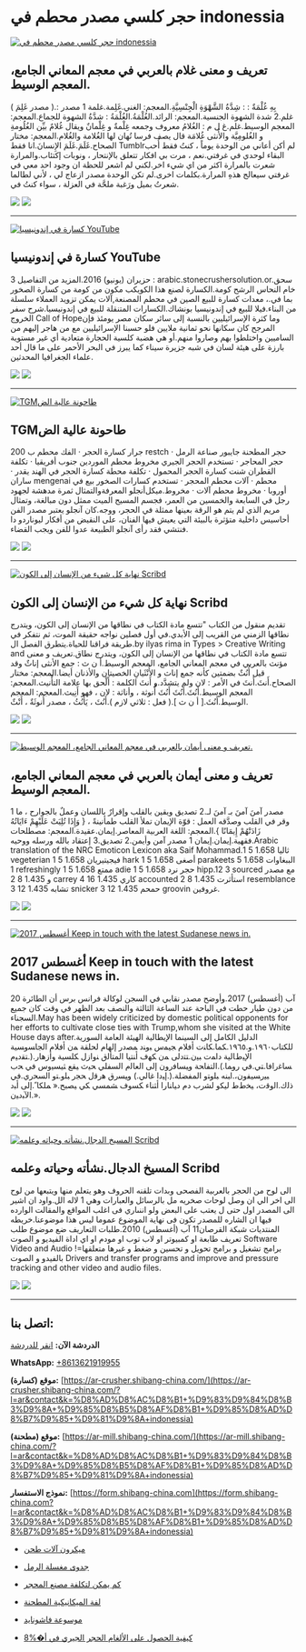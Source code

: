 # حجر كلسي مصدر محطم في indonessia

<a href="https://swt.shibang-china.com/?l=ar&img&k=%D8%AD%D8%AC%D8%B1+%D9%83%D9%84%D8%B3%D9%8A+%D9%85%D8%B5%D8%AF%D8%B1+%D9%85%D8%AD%D8%B7%D9%85+%D9%81%D9%8A+indonessia" target="_blank">![حجر كلسي مصدر محطم في indonessia](http://static.shibang-china.com/all-800x300/529.jpg)</a>

## تعريف و معنى غلام بالعربي في معجم المعاني الجامع، المعجم الوسيط.
( مصدر غَلِمَ ).: بِهِ غُلْمَةٌ : : شِدَّةُ الشَّهْوَةِ الْجِنْسِيَّةِ.المعجم: الغني.غَلِمة.غلمة 1 مصدر غلم.2 شدة الشهوة الجنسية.المعجم: الرائد.الغُلْمَةُ.الغُلْمَةُ : شدَّةُ الشهوة للجماع.المعجم: المعجم الوسيط.غلم.غ ل م : الغُلامُ معروف وجمعه غِلْمةٌ و غِلْمانٌ ويقال غُلامٌ بيِّن الغُلُومةِ و الغُلومِيَّة والأُنثى غُلامَة قال يصف فرسا تُهان لها الغُلامة والغُلام.المعجم: مختار الصحاح.غَلَمَ.غَلَمَ الإِنسانَ.انا فقط Tumblrلم أكن أعاني من الوحدة يوماً ، كنتُ فقط أُحب البقاء لوحدي في غرفتي.نعم ، مرت بي افكار تتعلق بالإنتحار ، ونوبات إكتئاب.والمرارة شعرت بالمرارة اكثر من اي شيء اخر.لكني لم اشعر للحظة ان وجود احد معي في غرفتي سيعالج هذهِ المرارة.بكلمات اخرى.لم تكن الوحدة مصدر ازعاج لي ، لأني لطالما شعرتُ بميل ورَغبة ملحَّة في العزلة ، سواء كنتُ في.


<a href="https://whatsapp.shibangsoft.com/WhatsApp.php" target="_blank" title="WhatsApp">![](http://static.shibang-china.com/icon/whatsapp.png)</a> <a href="https://swt.shibang-china.com/?l=ar&icon&k=%D8%AD%D8%AC%D8%B1+%D9%83%D9%84%D8%B3%D9%8A+%D9%85%D8%B5%D8%AF%D8%B1+%D9%85%D8%AD%D8%B7%D9%85+%D9%81%D9%8A+indonessia" target="_blank">![](http://static.shibang-china.com/icon/chat-ar.png)</a>

---

<a href="https://swt.shibang-china.com/?l=ar&img&k=%D8%AD%D8%AC%D8%B1+%D9%83%D9%84%D8%B3%D9%8A+%D9%85%D8%B5%D8%AF%D8%B1+%D9%85%D8%AD%D8%B7%D9%85+%D9%81%D9%8A+indonessia" target="_blank">![كسارة في إندونيسيا YouTube](http://static.shibang-china.com/all-800x300/1210.jpg)</a>

## كسارة في إندونيسيا YouTube
3 حزيران (يونيو) 2016.المزيد من التفاصيل : arabic.stonecrushersolution.or.سحق خام النحاس الرشح كومة.الكسارة لصنع هذا الكويكب مكون من كومة من كسارة الصخور بما في.، معدات كسارة للبيع الصين في محطم المصنعة,آلات يمكن تزويد العملاء سلسلة من البناء.فيلا للبيع في إندونيسيا بونشاك.الكسارات المتنقلة للبيع في إندونيسيا.شرح سفر الخروج Call of Hopeوما كثرة الإسرائيليين بالنسبة إلى سائر سكان مصر يومئذ فإن المرجح كان سكانها نحو ثمانية ملايين فلو حسبنا الإسرائيليين مع من هاجر إليهم من الساميين واختلطوا بهم وصاروا منهم.أو هي هضبة كلسية الحجارة متعادية أي غير مستوية بارزة على هيئة لسان في شبه جزيرة سيناء كما يبرز في البحر الأحمر على ما قال أحد علماء الجغرافيا المحدثين.


<a href="https://whatsapp.shibangsoft.com/WhatsApp.php" target="_blank" title="WhatsApp">![](http://static.shibang-china.com/icon/whatsapp.png)</a> <a href="https://swt.shibang-china.com/?l=ar&icon&k=%D8%AD%D8%AC%D8%B1+%D9%83%D9%84%D8%B3%D9%8A+%D9%85%D8%B5%D8%AF%D8%B1+%D9%85%D8%AD%D8%B7%D9%85+%D9%81%D9%8A+indonessia" target="_blank">![](http://static.shibang-china.com/icon/chat-ar.png)</a>

---

<a href="https://swt.shibang-china.com/?l=ar&img&k=%D8%AD%D8%AC%D8%B1+%D9%83%D9%84%D8%B3%D9%8A+%D9%85%D8%B5%D8%AF%D8%B1+%D9%85%D8%AD%D8%B7%D9%85+%D9%81%D9%8A+indonessia" target="_blank">![TGMطاحونة عالية الض](http://static.shibang-china.com/all-800x300/909.jpg)</a>

## TGMطاحونة عالية الض
جرار كسارة الحجر &middot; الفك محطم ب 200 restch &middot; حجر المطحنة جايبور صناعة الرمل حجر المحاجر &middot; تستخدم الحجر الجيري مخروط محطم الموردين جنوب أفريقيا &middot; تكلفة القطران شنت كسارة الحجر المحمول &middot; تكلفة محطة كسارة الحجر في الهند يقدر &middot; ساران mengenai محطم &middot; آلات محطم المحجر &middot; تستخدم كسارات الصخور بيع في أوروبا &middot; مخروط محطم آلات &middot; مخروط.ميكل‌أنجلو المعرفةوالتمثال ثمرة مدهشة لجهود رجل في السابعة والخمسين من العمر، فجسم المسيح الميت ممثل دون مبالغة، وتمثال مريم الذي لم يتم هو الرقة بعينها ممثلة في الحجر، ووجه.كان آنجلو يعتبر مصدر الفن أحاسيس داخلية متؤثرة بالبيئة التي يعيش فيها الفنان، على النقيض من أفكار ليوناردو دا فنتشي فقد رأى آنجلو الطبيعة عدوا للفن ويجب القضاء.


<a href="https://whatsapp.shibangsoft.com/WhatsApp.php" target="_blank" title="WhatsApp">![](http://static.shibang-china.com/icon/whatsapp.png)</a> <a href="https://swt.shibang-china.com/?l=ar&icon&k=%D8%AD%D8%AC%D8%B1+%D9%83%D9%84%D8%B3%D9%8A+%D9%85%D8%B5%D8%AF%D8%B1+%D9%85%D8%AD%D8%B7%D9%85+%D9%81%D9%8A+indonessia" target="_blank">![](http://static.shibang-china.com/icon/chat-ar.png)</a>

---

<a href="https://swt.shibang-china.com/?l=ar&img&k=%D8%AD%D8%AC%D8%B1+%D9%83%D9%84%D8%B3%D9%8A+%D9%85%D8%B5%D8%AF%D8%B1+%D9%85%D8%AD%D8%B7%D9%85+%D9%81%D9%8A+indonessia" target="_blank">![نهاية كل شيء من الإنسان إلى الكون Scribd](http://static.shibang-china.com/all-800x300/356.jpg)</a>

## نهاية كل شيء من الإنسان إلى الكون Scribd
تقديم منقول من الكتاب &quot;تتسع مادة الكتاب في نطاقها من الإنسان إلى الكون، ويتدرج نطاقها الزمني من القريب إلى الأبدي.في أول فصلين نواجه حقيقة الموت، ثم نتفكر في طريقة فراقنا للحياة.يتطرق الفصل ال.by ilyas rima in Types &gt; Creative Writing and تتسع مادة الكتاب في نطاقها من الإنسان إلى الكون، ويتدرج نطاق.تعريف و معنى مؤنث بالعربي في معجم المعاني الجامع، المعجم الوسيط.أ ن ث : جمع الأنثى إناثٌ وقد قيل أُنُثٌ بضمتين كأنه جمع إناث و الأُنْثَيانِ الخصيتان والأذنان أيضا.المعجم: مختار الصحاح.أَنثَ.أَنثَ في الأمر : لان ولم يتشدَّد.و أَنثَ الكلمة : أَلْحق بها علامة التأْنيث.المعجم: المعجم الوسيط.أَنُثَ.أَنُثَ أَنُثَ أُنوثة ، وأناثة : لان ، فهو أَنِيث.المعجم: المعجم الوسيط.أَنُثَ.[ أ ن ث ].( فعل : ثلاثي لازم ).أَنُثَ ، يَأْنُثُ ، مصدر أُنوثَةٌ ، أَنْثٌ.


<a href="https://whatsapp.shibangsoft.com/WhatsApp.php" target="_blank" title="WhatsApp">![](http://static.shibang-china.com/icon/whatsapp.png)</a> <a href="https://swt.shibang-china.com/?l=ar&icon&k=%D8%AD%D8%AC%D8%B1+%D9%83%D9%84%D8%B3%D9%8A+%D9%85%D8%B5%D8%AF%D8%B1+%D9%85%D8%AD%D8%B7%D9%85+%D9%81%D9%8A+indonessia" target="_blank">![](http://static.shibang-china.com/icon/chat-ar.png)</a>

---

<a href="https://swt.shibang-china.com/?l=ar&img&k=%D8%AD%D8%AC%D8%B1+%D9%83%D9%84%D8%B3%D9%8A+%D9%85%D8%B5%D8%AF%D8%B1+%D9%85%D8%AD%D8%B7%D9%85+%D9%81%D9%8A+indonessia" target="_blank">![تعريف و معنى أيمان بالعربي في معجم المعاني الجامع، المعجم الوسيط.](http://static.shibang-china.com/all-800x300/843.jpg)</a>

## تعريف و معنى أيمان بالعربي في معجم المعاني الجامع، المعجم الوسيط.
1 مصدر آمنَ آمنَ بـ آمنَ لـ.2 تصديق ويقين بالقلب وإقرارٌ باللسان وعملٌ بالجوارح ، ما وقر في القلب وصدَّقه العمل : قوّة الإيمان تملأ القلب طمأنينةً ، { وَإِذَا تُلِيَتْ عَلَيْهِمْ ءَايَاتُهُ زَادَتْهُمْ إِيمَانًا }.المعجم: اللغة العربية المعاصر.إيمان.عقيدة.المعجم: مصطلحات فقهية.إيمان.إيمان 1 مصدر آمن وأيمن.2 تصديق.3 إعتقاد بالله ورسله ووحيه.Arabic translation of the NRC Emoticon Lexicon aka Saif Mohammad.ثاليا 1.658 5 1 vegeterian فيجيتيريان 1.658 5 1 hark أصغى 1.658 5 1 parakeets الببغاوات 1.658 5 1 refreshingly ممتع 1.658 5 1 adie حجر نرد 1.658 5 1 hipp.12 3 sourced مع مصدر و 1.435 8 2 carrey كاري 1.435 16 4 accounted استأثرت 1.435 8 2 resemblance تشابه 1.435 12 3 snicker حمحم 1.435 12 3 groovin غروفين.


<a href="https://whatsapp.shibangsoft.com/WhatsApp.php" target="_blank" title="WhatsApp">![](http://static.shibang-china.com/icon/whatsapp.png)</a> <a href="https://swt.shibang-china.com/?l=ar&icon&k=%D8%AD%D8%AC%D8%B1+%D9%83%D9%84%D8%B3%D9%8A+%D9%85%D8%B5%D8%AF%D8%B1+%D9%85%D8%AD%D8%B7%D9%85+%D9%81%D9%8A+indonessia" target="_blank">![](http://static.shibang-china.com/icon/chat-ar.png)</a>

---

<a href="https://swt.shibang-china.com/?l=ar&img&k=%D8%AD%D8%AC%D8%B1+%D9%83%D9%84%D8%B3%D9%8A+%D9%85%D8%B5%D8%AF%D8%B1+%D9%85%D8%AD%D8%B7%D9%85+%D9%81%D9%8A+indonessia" target="_blank">![أغسطس 2017 Keep in touch with the latest Sudanese news in.](http://static.shibang-china.com/all-800x300/953.jpg)</a>

## أغسطس 2017 Keep in touch with the latest Sudanese news in.
20 آب (أغسطس) 2017.وأوضح مصدر نقابي في السجن لوكالة فرانس برس أن الطائرة من دون طيار حطت في الباحة عند الساعة الثالثة والنصف بعد الظهر في وقت كان جميع السجناء.May has been widely criticized by domestic political opponents for her efforts to cultivate close ties with Trump,whom she visited at the White House days after.الدليل الكامل إلى السينما الإيطالية الهيئة العامة السورية للكتاب١٩٦٠.ﻭ.١٩٦٥.ﻜﻤﺎ.ﻜﺎﻨﺕ ﺃﻓﻼﻡ ﺠﻴﻤﺱ ﺒﻭﻨﺩ ﻤﺼﺩﺭ ﺇﻟﻬﺎﻡ ﻟﺤﻠﻘﺔ ﻤﻥ ﺃﻓﻼﻡ ﺍﻟﺠﺎﺴﻭﺴﻴﺔ ﺍﻹﻴﻁﺎﻟﻴﺔ ﺩﺍﻤﺕ ﺒﻴﻥ.ﺘﺘﺩﻟﻰ ﻤﻥ ﻜﻬﻑ ﺃﻨﺘﻴﺎ ﺍﻟﻤﺘﺄﻟﻕ ﻨﻭﺍﺯل ﻜﻠﺴﻴﺔ ﻭﺃﺯﻫﺎﺭ.(.ﺘﻘﺩﻴﻡ ﺴﺎﻏﺭﺍﻓﺎ.ﺘﻲ.ﻓﻲ ﺭﻭﻤﺎ.).ﺍﻟﺘﻔﺎﺤﺔ ﻭﻴﺴﺎﻓﺭﻭﻥ ﺇﻟﻰ ﺍﻟﻌﺎﻟﻡ ﺍﻟﺴﻔﻠﻲ ﺤﻴﺙ ﻴﻘﻊ ﺜﻴﺴﻴﻭﺱ ﻓﻲ ﺤﺏ ﺒﻴﺭﺴﻴﻔﻭﻥ،.ﺍﺒﻨﻪ ﺒﻠﻭﺘﻭ ﺍﻟﻤﻔﻀﻠﺔ.(.ﺇﻴﺩﺍ ﻏﺎﻟﻲ.) ﻭﻴﺴﺭﻕ ﻫﺭﻗل ﺤﺠﺭ ﺒﻠﻭ.ﺘﻭ ﺍﻟﺴﺤﺭﻱ.ﻓﻲ ﺫﻟﻙ.ﺍﻟﻭﻗﺕ، ﻴﺨﻁﻁ ﻟﻴﻜﻭ ﻟﺸﺭﺏ ﺩﻡ ﺩﻴﺎﻨﺎﺭﺍ ﺃﺜﻨﺎﺀ ﻜﺴﻭﻑ ﺸﻤﺴﻲ ﻜﻲ ﻴﺼﺒﺢ.« ﻤﻠﻜﺎﹰ.ﺇﻟﻰ ﺃﺒﺩ ﺍﻵﺒﺩﻴﻥ.».


<a href="https://whatsapp.shibangsoft.com/WhatsApp.php" target="_blank" title="WhatsApp">![](http://static.shibang-china.com/icon/whatsapp.png)</a> <a href="https://swt.shibang-china.com/?l=ar&icon&k=%D8%AD%D8%AC%D8%B1+%D9%83%D9%84%D8%B3%D9%8A+%D9%85%D8%B5%D8%AF%D8%B1+%D9%85%D8%AD%D8%B7%D9%85+%D9%81%D9%8A+indonessia" target="_blank">![](http://static.shibang-china.com/icon/chat-ar.png)</a>

---

<a href="https://swt.shibang-china.com/?l=ar&img&k=%D8%AD%D8%AC%D8%B1+%D9%83%D9%84%D8%B3%D9%8A+%D9%85%D8%B5%D8%AF%D8%B1+%D9%85%D8%AD%D8%B7%D9%85+%D9%81%D9%8A+indonessia" target="_blank">![المسيخ الدجال.نشأته وحياته وعلمه Scribd](http://static.shibang-china.com/all-800x300/390.jpg)</a>

## المسيخ الدجال.نشأته وحياته وعلمه Scribd
الى لوح من الحجر بالعربية الفصحى وبدات تلقنه الحروف وهو يتعلم منها ويتبعها من لوح الى اخر الي ان وصل لوحات صخريه مل بالرسائل والعبارات وهي 1 لاله الل.واود ان اشير الى المصدر اول حتى ل يعتب على البعض ولو اننىاري فى اغلب المواقع والمقالت الوارده فيها ان الشاره للمصدر تكون فى نهاية الموضوع عموما ليس هذا موضوعنا.خريطه المنتديات شبكة القرصان11 آب (أغسطس) 2010.طلبات التعاريف ضع موضوع طلب تعريف طابعة او كمبيوتر او لاب توب او مودم او اي اداة الفيديو و الصوت Software Video and Audio !=برامج تشغيل و برامج تحويل و تحسين و ضغط و غيرها متعلقها بالفيدو و الصوت Drivers and transfer programs and improve and pressure tracking and other video and audio files.


<a href="https://whatsapp.shibangsoft.com/WhatsApp.php" target="_blank" title="WhatsApp">![](http://static.shibang-china.com/icon/whatsapp.png)</a> <a href="https://swt.shibang-china.com/?l=ar&icon&k=%D8%AD%D8%AC%D8%B1+%D9%83%D9%84%D8%B3%D9%8A+%D9%85%D8%B5%D8%AF%D8%B1+%D9%85%D8%AD%D8%B7%D9%85+%D9%81%D9%8A+indonessia" target="_blank">![](http://static.shibang-china.com/icon/chat-ar.png)</a>

---
## اتصل بنا:

**الدردشة الآن:** [انقر للدردشة](https://swt.shibang-china.com?l=ar&contact&k=%D8%AD%D8%AC%D8%B1+%D9%83%D9%84%D8%B3%D9%8A+%D9%85%D8%B5%D8%AF%D8%B1+%D9%85%D8%AD%D8%B7%D9%85+%D9%81%D9%8A+indonessia)

**WhatsApp:**  [+8613621919955](https://whatsapp.shibangsoft.com/WhatsApp.php)

**موقع (كسارة):** [https://ar-crusher.shibang-china.com/](https://ar-crusher.shibang-china.com/?l=ar&contact&k=%D8%AD%D8%AC%D8%B1+%D9%83%D9%84%D8%B3%D9%8A+%D9%85%D8%B5%D8%AF%D8%B1+%D9%85%D8%AD%D8%B7%D9%85+%D9%81%D9%8A+indonessia)

**موقع (مطحنة):** [https://ar-mill.shibang-china.com/](https://ar-mill.shibang-china.com/?l=ar&contact&k=%D8%AD%D8%AC%D8%B1+%D9%83%D9%84%D8%B3%D9%8A+%D9%85%D8%B5%D8%AF%D8%B1+%D9%85%D8%AD%D8%B7%D9%85+%D9%81%D9%8A+indonessia)

**نموذج الاستفسار:** [https://form.shibang-china.com](https://form.shibang-china.com?l=ar&contact&k=%D8%AD%D8%AC%D8%B1+%D9%83%D9%84%D8%B3%D9%8A+%D9%85%D8%B5%D8%AF%D8%B1+%D9%85%D8%AD%D8%B7%D9%85+%D9%81%D9%8A+indonessia)

* [ميكرون آلات طحن](../23/%D9%85%D9%8A%D9%83%D8%B1%D9%88%D9%86%20%D8%A2%D9%84%D8%A7%D8%AA%20%D8%B7%D8%AD%D9%86.md)

* [جدوى مغسلة الرمل](../21/%D8%AC%D8%AF%D9%88%D9%89%20%D9%85%D8%BA%D8%B3%D9%84%D8%A9%20%D8%A7%D9%84%D8%B1%D9%85%D9%84.md)

* [كم يمكن لتكلفة مصنع المحجر](../24/%D9%83%D9%85%20%D9%8A%D9%85%D9%83%D9%86%20%D9%84%D8%AA%D9%83%D9%84%D9%81%D8%A9%20%D9%85%D8%B5%D9%86%D8%B9%20%D8%A7%D9%84%D9%85%D8%AD%D8%AC%D8%B1.md)

* [لفة الميكانيكية المطحنة](../25/%D9%84%D9%81%D8%A9%20%D8%A7%D9%84%D9%85%D9%8A%D9%83%D8%A7%D9%86%D9%8A%D9%83%D9%8A%D8%A9%20%D8%A7%D9%84%D9%85%D8%B7%D8%AD%D9%86%D8%A9.md)

* [موسوعة فاشونايد](../21/%D9%85%D9%88%D8%B3%D9%88%D8%B9%D8%A9%20%D9%81%D8%A7%D8%B4%D9%88%D9%86%D8%A7%D9%8A%D8%AF.md)

* [كيفية الحصول على الألغام الحجر الجيري في أ�%8](../24/%D9%83%D9%8A%D9%81%D9%8A%D8%A9%20%D8%A7%D9%84%D8%AD%D8%B5%D9%88%D9%84%20%D8%B9%D9%84%D9%89%20%D8%A7%D9%84%D8%A3%D9%84%D8%BA%D8%A7%D9%85%20%D8%A7%D9%84%D8%AD%D8%AC%D8%B1%20%D8%A7%D9%84%D8%AC%D9%8A%D8%B1%D9%8A%20%D9%81%D9%8A%20%D8%A3%EF%BF%BD%258.md)